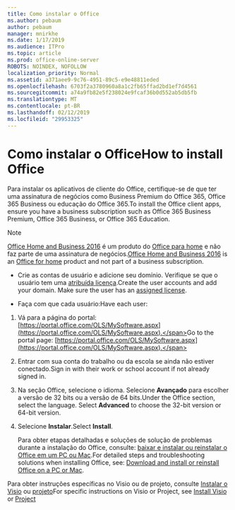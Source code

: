 ```yaml
---
title: Como instalar o Office
ms.author: pebaum
author: pebaum
manager: mnirkhe
ms.date: 1/17/2019
ms.audience: ITPro
ms.topic: article
ms.prod: office-online-server
ROBOTS: NOINDEX, NOFOLLOW
localization_priority: Normal
ms.assetid: a371aee9-9c76-4951-89c5-e9e48811eded
ms.openlocfilehash: 6703f2a3780960a8a1c2fb65ffad2bd1ef7d4561
ms.sourcegitcommit: a74a9fb82e5f238024e9fcaf36b0d552ab5db5fb
ms.translationtype: MT
ms.contentlocale: pt-BR
ms.lasthandoff: 02/12/2019
ms.locfileid: "29953325"
---
```

# <a name="how-to-install-office"></a><span data-ttu-id="6c0fb-102">Como instalar o Office</span><span class="sxs-lookup"><span data-stu-id="6c0fb-102">How to install Office</span></span>


<span data-ttu-id="6c0fb-103">Para instalar os aplicativos de cliente do Office, certifique-se de que ter uma assinatura de negócios como Business Premium do Office 365, Office 365 Business ou educação do Office 365.</span><span class="sxs-lookup"><span data-stu-id="6c0fb-103">To install the Office client apps, ensure you have a business subscription such as Office 365 Business Premium, Office 365 Business, or Office 365 Education.</span></span>
  
> [!NOTE]
> <span data-ttu-id="6c0fb-104">[Office Home and Business 2016](https://products.office.com/home-and-business) é um produto do [Office para home](https://support.office.com/article/28cbc8cf-1332-4f04-9123-9b660abb629e?wt.mc_id=Alchemy_ClientDIA) e não faz parte de uma assinatura de negócios.</span><span class="sxs-lookup"><span data-stu-id="6c0fb-104">[Office Home and Business 2016](https://products.office.com/home-and-business) is an [Office for home](https://support.office.com/article/28cbc8cf-1332-4f04-9123-9b660abb629e?wt.mc_id=Alchemy_ClientDIA) product and not part of a business subscription.</span></span> 
- <span data-ttu-id="6c0fb-p101">Crie as contas de usuário e adicione seu domínio. Verifique se que o usuário tem uma [atribuída licença](https://support.office.com/article/997596b5-4173-4627-b915-36abac6786dc?wt.mc_id=Alchemy_ClientDIA).</span><span class="sxs-lookup"><span data-stu-id="6c0fb-p101">Create the user accounts and add your domain. Make sure the user has an [assigned license](https://support.office.com/article/997596b5-4173-4627-b915-36abac6786dc?wt.mc_id=Alchemy_ClientDIA).</span></span>
    
- <span data-ttu-id="6c0fb-107">Faça com que cada usuário:</span><span class="sxs-lookup"><span data-stu-id="6c0fb-107">Have each user:</span></span>
1. <span data-ttu-id="6c0fb-108">Vá para a página do portal: [https://portal.office.com/OLS/MySoftware.aspx](https://portal.office.com/OLS/MySoftware.aspx).</span><span class="sxs-lookup"><span data-stu-id="6c0fb-108">Go to the portal page: [https://portal.office.com/OLS/MySoftware.aspx](https://portal.office.com/OLS/MySoftware.aspx).</span></span>
2. <span data-ttu-id="6c0fb-109">Entrar com sua conta do trabalho ou da escola se ainda não estiver conectado.</span><span class="sxs-lookup"><span data-stu-id="6c0fb-109">Sign in with their work or school account if not already signed in.</span></span>
3. <span data-ttu-id="6c0fb-p102">Na seção Office, selecione o idioma. Selecione **Avançado** para escolher a versão de 32 bits ou a versão de 64 bits.</span><span class="sxs-lookup"><span data-stu-id="6c0fb-p102">Under the Office section, select the language. Select **Advanced** to choose the 32-bit version or 64-bit version.</span></span> 
4. <span data-ttu-id="6c0fb-112">Selecione **Instalar**.</span><span class="sxs-lookup"><span data-stu-id="6c0fb-112">Select **Install**.</span></span>
    
    <span data-ttu-id="6c0fb-113">Para obter etapas detalhadas e soluções de solução de problemas durante a instalação do Office, consulte: [baixar e instalar ou reinstalar o Office em um PC ou Mac](https://support.office.com/article/4414eaaf-0478-48be-9c42-23adc4716658?wt.mc_id=Alchemy_ClientDIA).</span><span class="sxs-lookup"><span data-stu-id="6c0fb-113">For detailed steps and troubleshooting solutions when installing Office, see: [Download and install or reinstall Office on a PC or Mac](https://support.office.com/article/4414eaaf-0478-48be-9c42-23adc4716658?wt.mc_id=Alchemy_ClientDIA).</span></span>
    
<span data-ttu-id="6c0fb-114">Para obter instruções específicas no Visio ou de projeto, consulte [Instalar o Visio](https://support.office.com/article/f98f21e3-aa02-4827-9167-ddab5b025710) ou [projeto](https://support.office.com/article/7059249b-d9fe-4d61-ab96-5c5bf435f281)</span><span class="sxs-lookup"><span data-stu-id="6c0fb-114">For specific instructions on Visio or Project, see [Install Visio](https://support.office.com/article/f98f21e3-aa02-4827-9167-ddab5b025710) or [Project](https://support.office.com/article/7059249b-d9fe-4d61-ab96-5c5bf435f281)</span></span>
